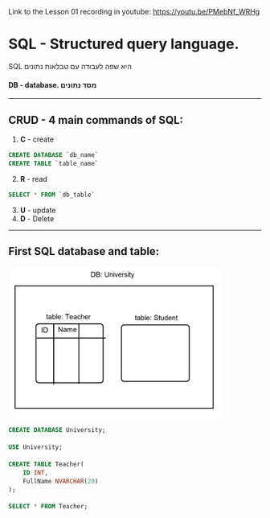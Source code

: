 Link to the Lesson 01 recording in youtube: https://youtu.be/PMebNf_WRHg

# SQL - Structured query language. 
SQL היא שפה לעבודה עם טבלאות נתונים
#### DB - database. מסד נתונים
---
## CRUD - 4 main commands of SQL:

1. **C** - create
```sql
CREATE DATABASE `db_name`
CREATE TABLE `table_name`
```
2. **R** - read 
```sql
SELECT * FROM `db_table`
```
3. **U** - update
4. **D** - Delete


---
## First SQL database and table:
<img src="DB-diagram.png" height=300>

```sql
CREATE DATABASE University;

USE University;

CREATE TABLE Teacher(
	ID INT, 
    FullName NVARCHAR(20)
);

SELECT * FROM Teacher;

```
